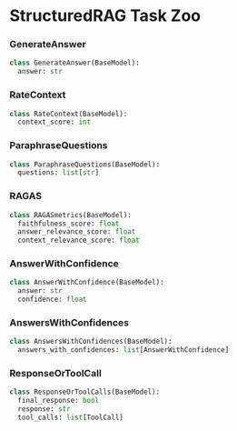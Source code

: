 # StructuredRAG Task Zoo

### GenerateAnswer

```python
class GenerateAnswer(BaseModel):
  answer: str
```

### RateContext

```python
class RateContext(BaseModel):
  context_score: int
```

### ParaphraseQuestions

```python
class ParaphraseQuestions(BaseModel):
  questions: list[str]
```

### RAGAS

```python
class RAGASmetrics(BaseModel):
  faithfulness_score: float
  answer_relevance_score: float
  context_relevance_score: float
```

### AnswerWithConfidence

```python
class AnswerWithConfidence(BaseModel):
  answer: str
  confidence: float
```

### AnswersWithConfidences

```python
class AnswersWithConfidences(BaseModel):
  answers_with_confidences: list[AnswerWithConfidence]
```

### ResponseOrToolCall

```python
class ResponseOrToolCalls(BaseModel):
  final_response: bool
  response: str
  tool_calls: list[ToolCall]
```
